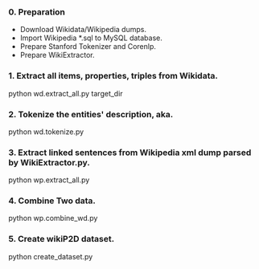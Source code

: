 
### 0. Preparation
 * Download Wikidata/Wikipedia dumps.  
 * Import Wikipedia *.sql to MySQL database.
 * Prepare Stanford Tokenizer and Corenlp.
 * Prepare WikiExtractor.

### 1. Extract all items, properties, triples from Wikidata.
python wd.extract_all.py target_dir

### 2. Tokenize the entities' description, aka.
python wd.tokenize.py

### 3. Extract linked sentences from Wikipedia xml dump parsed by WikiExtractor.py.
python wp.extract_all.py

### 4. Combine Two data.
python wp.combine_wd.py

### 5. Create wikiP2D dataset.
python create_dataset.py
